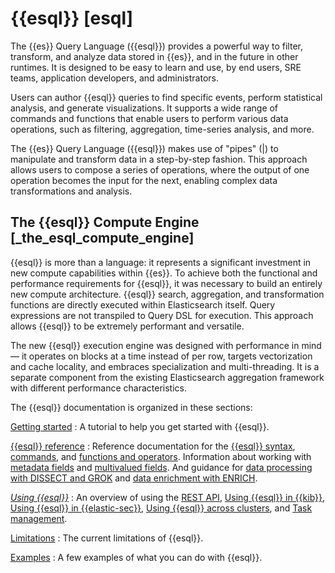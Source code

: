# {{esql}} [esql]

The {{es}} Query Language ({{esql}}) provides a powerful way to filter, transform, and analyze data stored in {{es}}, and in the future in other runtimes. It is designed to be easy to learn and use, by end users, SRE teams, application developers, and administrators.

Users can author {{esql}} queries to find specific events, perform statistical analysis, and generate visualizations. It supports a wide range of commands and functions that enable users to perform various data operations, such as filtering, aggregation, time-series analysis, and more.

The {{es}} Query Language ({{esql}}) makes use of "pipes" (|) to manipulate and transform data in a step-by-step fashion. This approach allows users to compose a series of operations, where the output of one operation becomes the input for the next, enabling complex data transformations and analysis.


## The {{esql}} Compute Engine [_the_esql_compute_engine] 

{{esql}} is more than a language: it represents a significant investment in new compute capabilities within {{es}}. To achieve both the functional and performance requirements for {{esql}}, it was necessary to build an entirely new compute architecture. {{esql}} search, aggregation, and transformation functions are directly executed within Elasticsearch itself. Query expressions are not transpiled to Query DSL for execution. This approach allows {{esql}} to be extremely performant and versatile.

The new {{esql}} execution engine was designed with performance in mind — it operates on blocks at a time instead of per row, targets vectorization and cache locality, and embraces specialization and multi-threading. It is a separate component from the existing Elasticsearch aggregation framework with different performance characteristics.

The {{esql}} documentation is organized in these sections:

[Getting started](../../../explore-analyze/query-filter/languages/esorql.md)
:   A tutorial to help you get started with {{esql}}.

[{{esql}} reference](https://www.elastic.co/guide/en/elasticsearch/reference/current/esql-language.html)
:   Reference documentation for the [{{esql}} syntax](https://www.elastic.co/guide/en/elasticsearch/reference/current/esql-syntax.html), [commands](https://www.elastic.co/guide/en/elasticsearch/reference/current/esql-commands.html), and [functions and operators](https://www.elastic.co/guide/en/elasticsearch/reference/current/esql-functions-operators.html). Information about working with [metadata fields](https://www.elastic.co/guide/en/elasticsearch/reference/current/esql-metadata-fields.html) and [multivalued fields](https://www.elastic.co/guide/en/elasticsearch/reference/current/esql-multivalued-fields.html). And guidance for [data processing with DISSECT and GROK](https://www.elastic.co/guide/en/elasticsearch/reference/current/esql-process-data-with-dissect-and-grok.html) and [data enrichment with ENRICH](https://www.elastic.co/guide/en/elasticsearch/reference/current/esql-enrich-data.html).

[*Using {{esql}}*](../../../explore-analyze/query-filter/languages/esorql.md)
:   An overview of using the [REST API](../../../explore-analyze/query-filter/languages/esql-rest.md), [Using {{esql}} in {{kib}}](../../../explore-analyze/query-filter/languages/esql-kibana.md), [Using {{esql}} in {{elastic-sec}}](../../../explore-analyze/query-filter/languages/esql-elastic-security.md), [Using {{esql}} across clusters](../../../explore-analyze/query-filter/languages/esql-cross-clusters.md), and [Task management](../../../explore-analyze/query-filter/languages/esql-task-management.md).

[Limitations](https://www.elastic.co/guide/en/elasticsearch/reference/current/esql-limitations.html)
:   The current limitations of {{esql}}.

[Examples](../../../explore-analyze/query-filter/languages/esorql.md)
:   A few examples of what you can do with {{esql}}.

